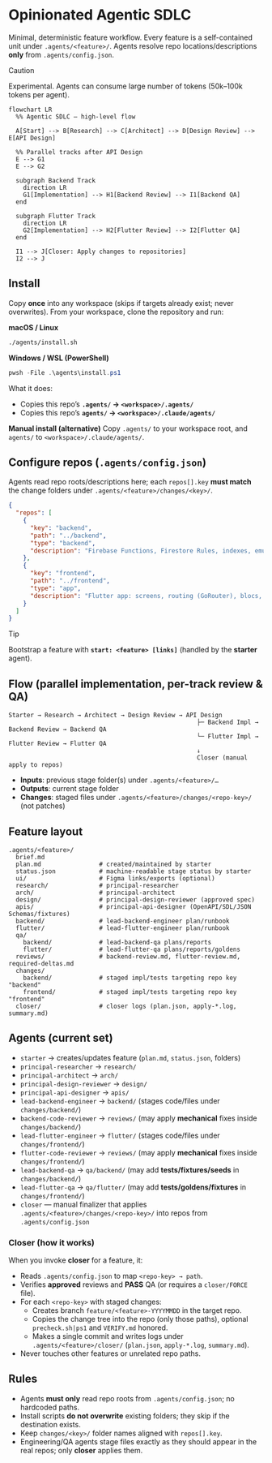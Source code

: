 # Opinionated Agentic SDLC

Minimal, deterministic feature workflow. Every feature is a self-contained unit under `.agents/<feature>/`.
Agents resolve repo locations/descriptions **only** from `.agents/config.json`.

> [!CAUTION]
> Experimental. Agents can consume large number of tokens (50k–100k tokens per agent).

```mermaid
flowchart LR
  %% Agentic SDLC — high-level flow

  A[Start] --> B[Research] --> C[Architect] --> D[Design Review] --> E[API Design]

  %% Parallel tracks after API Design
  E --> G1
  E --> G2

  subgraph Backend Track
    direction LR
    G1[Implementation] --> H1[Backend Review] --> I1[Backend QA]
  end

  subgraph Flutter Track
    direction LR
    G2[Implementation] --> H2[Flutter Review] --> I2[Flutter QA]
  end

  I1 --> J[Closer: Apply changes to repositories]
  I2 --> J

```

## Install

Copy **once** into any workspace (skips if targets already exist; never overwrites). From your workspace, clone the repository and run:

**macOS / Linux**

```bash
./agents/install.sh
```

**Windows / WSL (PowerShell)**

```powershell
pwsh -File .\agents\install.ps1
```

What it does:

* Copies this repo’s **`.agents/` → `<workspace>/.agents/`**
* Copies this repo’s **`agents/` → `<workspace>/.claude/agents/`**

**Manual install (alternative)**
Copy `.agents/` to your workspace root, and `agents/` to `<workspace>/.claude/agents/`.

## Configure repos (`.agents/config.json`)

Agents read repo roots/descriptions here; each `repos[].key` **must match** the change folders under `.agents/<feature>/changes/<key>/`.

```json
{
  "repos": [
    {
      "key": "backend",
      "path": "../backend",
      "type": "backend",
      "description": "Firebase Functions, Firestore Rules, indexes, emulators."
    },
    {
      "key": "frontend",
      "path": "../frontend",
      "type": "app",
      "description": "Flutter app: screens, routing (GoRouter), blocs, repos, tests."
    }
  ]
}
```

> [!TIP]
> Bootstrap a feature with **`start: <feature> [links]`** (handled by the **starter** agent).

## Flow (parallel implementation, per-track review & QA)

```
Starter → Research → Architect → Design Review → API Design
                                                    ├─ Backend Impl → Backend Review → Backend QA
                                                    └─ Flutter Impl → Flutter Review → Flutter QA
                                                    ↓
                                                    Closer (manual apply to repos)
```

* **Inputs**: previous stage folder(s) under `.agents/<feature>/…`
* **Outputs**: current stage folder
* **Changes**: staged files under `.agents/<feature>/changes/<repo-key>/` (not patches)

## Feature layout

```
.agents/<feature>/
  brief.md
  plan.md                # created/maintained by starter
  status.json            # machine-readable stage status by starter
  ui/                    # Figma links/exports (optional)
  research/              # principal-researcher
  arch/                  # principal-architect
  design/                # principal-design-reviewer (approved spec)
  apis/                  # principal-api-designer (OpenAPI/SDL/JSON Schemas/fixtures)
  backend/               # lead-backend-engineer plan/runbook
  flutter/               # lead-flutter-engineer plan/runbook
  qa/
    backend/             # lead-backend-qa plans/reports
    flutter/             # lead-flutter-qa plans/reports/goldens
  reviews/               # backend-review.md, flutter-review.md, required-deltas.md
  changes/
    backend/             # staged impl/tests targeting repo key "backend"
    frontend/            # staged impl/tests targeting repo key "frontend"
  closer/                # closer logs (plan.json, apply-*.log, summary.md)
```

## Agents (current set)

* `starter` → creates/updates feature (`plan.md`, `status.json`, folders)
* `principal-researcher` → `research/`
* `principal-architect` → `arch/`
* `principal-design-reviewer` → `design/`
* `principal-api-designer` → `apis/`
* `lead-backend-engineer` → `backend/` (stages code/files under `changes/backend/`)
* `backend-code-reviewer` → `reviews/` (may apply **mechanical** fixes inside `changes/backend/`)
* `lead-flutter-engineer` → `flutter/` (stages code/files under `changes/frontend/`)
* `flutter-code-reviewer` → `reviews/` (may apply **mechanical** fixes inside `changes/frontend/`)
* `lead-backend-qa` → `qa/backend/` (may add **tests/fixtures/seeds** in `changes/backend/`)
* `lead-flutter-qa` → `qa/flutter/` (may add **tests/goldens/fixtures** in `changes/frontend/`)
* `closer` — manual finalizer that applies `.agents/<feature>/changes/<repo-key>/` into repos from `.agents/config.json`

### Closer (how it works)

When you invoke **closer** for a feature, it:

* Reads `.agents/config.json` to map `<repo-key> → path`.
* Verifies **approved** reviews and **PASS** QA (or requires a `closer/FORCE` file).
* For each `<repo-key>` with staged changes:
  * Creates branch `feature/<feature>-YYYYMMDD` in the target repo.
  * Copies the change tree into the repo (only those paths), optional `precheck.sh|ps1` and `VERIFY.md` honored.
  * Makes a single commit and writes logs under `.agents/<feature>/closer/` (`plan.json`, `apply-*.log`, `summary.md`).
* Never touches other features or unrelated repo paths.

## Rules

* Agents **must only** read repo roots from `.agents/config.json`; no hardcoded paths.
* Install scripts **do not overwrite** existing folders; they skip if the destination exists.
* Keep `changes/<key>/` folder names aligned with `repos[].key`.
* Engineering/QA agents stage files exactly as they should appear in the real repos; only **closer** applies them.
